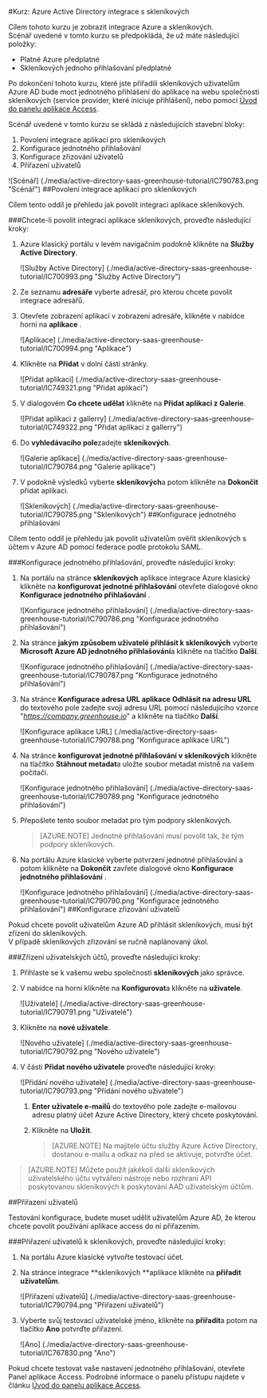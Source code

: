 <properties 
    pageTitle="Kurz: Azure Active Directory integrace s skleníkových | Microsoft Azure" 
    description="Naučte se používat skleníkových s Azure Active Directory povolit jednotné přihlašování, automatizované zřizování a další!" 
    services="active-directory" 
    authors="jeevansd"  
    documentationCenter="na" 
    manager="femila"/>
<tags 
    ms.service="active-directory" 
    ms.devlang="na" 
    ms.topic="article" 
    ms.tgt_pltfrm="na" 
    ms.workload="identity" 
    ms.date="09/29/2016" 
    ms.author="jeedes" />

#<a name="tutorial-azure-active-directory-integration-with-greenhouse"></a>Kurz: Azure Active Directory integrace s skleníkových
  
Cílem tohoto kurzu je zobrazit integrace Azure a skleníkových.  
Scénář uvedené v tomto kurzu se předpokládá, že už máte následující položky:

-   Platné Azure předplatné
-   Skleníkových jednoho přihlašování předplatné
  
Po dokončení tohoto kurzu, které jste přiřadili skleníkových uživatelům Azure AD bude moct jednotného přihlášení do aplikace na webu společnosti skleníkových (service provider, které iniciuje přihlášení), nebo pomocí [Úvod do panelu aplikace Access](active-directory-saas-access-panel-introduction.md).
  
Scénář uvedené v tomto kurzu se skládá z následujících stavební bloky:

1.  Povolení integrace aplikací pro skleníkových
2.  Konfigurace jednotného přihlašování
3.  Konfigurace zřizování uživatelů
4.  Přiřazení uživatelů

![Scénář] (./media/active-directory-saas-greenhouse-tutorial/IC790783.png "Scénář")
##<a name="enabling-the-application-integration-for-greenhouse"></a>Povolení integrace aplikací pro skleníkových
  
Cílem tento oddíl je přehledu jak povolit integraci aplikace skleníkových.

###<a name="to-enable-the-application-integration-for-greenhouse-perform-the-following-steps"></a>Chcete-li povolit integraci aplikace skleníkových, proveďte následující kroky:

1.  Azure klasický portálu v levém navigačním podokně klikněte na **Služby Active Directory**.

    ![Služby Active Directory] (./media/active-directory-saas-greenhouse-tutorial/IC700993.png "Služby Active Directory")

2.  Ze seznamu **adresáře** vyberte adresář, pro kterou chcete povolit integrace adresářů.

3.  Otevřete zobrazení aplikací v zobrazení adresáře, klikněte v nabídce horní na **aplikace** .

    ![Aplikace] (./media/active-directory-saas-greenhouse-tutorial/IC700994.png "Aplikace")

4.  Klikněte na **Přidat** v dolní části stránky.

    ![Přidat aplikaci] (./media/active-directory-saas-greenhouse-tutorial/IC749321.png "Přidat aplikaci")

5.  V dialogovém **Co chcete udělat** klikněte na **Přidat aplikaci z Galerie**.

    ![Přidat aplikaci z gallerry] (./media/active-directory-saas-greenhouse-tutorial/IC749322.png "Přidat aplikaci z gallerry")

6.  Do **vyhledávacího pole**zadejte **skleníkových**.

    ![Galerie aplikace] (./media/active-directory-saas-greenhouse-tutorial/IC790784.png "Galerie aplikace")

7.  V podokně výsledků vyberte **skleníkových**a potom klikněte na **Dokončit** přidat aplikaci.

    ![Skleníkových] (./media/active-directory-saas-greenhouse-tutorial/IC790785.png "Skleníkových")
##<a name="configuring-single-sign-on"></a>Konfigurace jednotného přihlašování
  
Cílem tento oddíl je přehledu jak povolit uživatelům ověřit skleníkových s účtem v Azure AD pomocí federace podle protokolu SAML.

###<a name="to-configure-single-sign-on-perform-the-following-steps"></a>Konfigurace jednotného přihlašování, proveďte následující kroky:

1.  Na portálu na stránce **skleníkových** aplikace integrace Azure klasický klikněte na **konfigurovat jednotné přihlašování** otevřete dialogové okno **Konfigurace jednotného přihlašování** .

    ![Konfigurace jednotného přihlašování] (./media/active-directory-saas-greenhouse-tutorial/IC790786.png "Konfigurace jednotného přihlašování")

2.  Na stránce **jakým způsobem uživatelé přihlásit k skleníkových** vyberte **Microsoft Azure AD jednotného přihlašování**a klikněte na tlačítko **Další**.

    ![Konfigurace jednotného přihlašování] (./media/active-directory-saas-greenhouse-tutorial/IC790787.png "Konfigurace jednotného přihlašování")

3.  Na stránce **Konfigurace adresa URL aplikace** **Odhlásit na adresu URL** do textového pole zadejte svoji adresu URL pomocí následujícího vzorce "*https://company.greenhouse.io*" a klikněte na tlačítko **Další**.

    ![Konfigurace aplikace URL] (./media/active-directory-saas-greenhouse-tutorial/IC790788.png "Konfigurace aplikace URL")

4.  Na stránce **konfigurovat jednotné přihlašování v skleníkových** klikněte na tlačítko **Stáhnout metadat**a uložte soubor metadat místně na vašem počítači.

    ![Konfigurace jednotného přihlašování] (./media/active-directory-saas-greenhouse-tutorial/IC790789.png "Konfigurace jednotného přihlašování")

5.  Přepošlete tento soubor metadat pro tým podpory skleníkových.

    >[AZURE.NOTE] Jednotné přihlašování musí povolit tak, že tým podpory skleníkových.

6.  Na portálu Azure klasické vyberte potvrzení jednotné přihlašování a potom klikněte na **Dokončit** zavřete dialogové okno **Konfigurace jednotného přihlašování** .

    ![Konfigurace jednotného přihlašování] (./media/active-directory-saas-greenhouse-tutorial/IC790790.png "Konfigurace jednotného přihlašování")
##<a name="configuring-user-provisioning"></a>Konfigurace zřizování uživatelů
  
Pokud chcete povolit uživatelům Azure AD přihlásit skleníkových, musí být zřízení do skleníkových.  
V případě skleníkových zřizování se ručně naplánovaný úkol.

###<a name="to-provision-a-user-accounts-perform-the-following-steps"></a>Zřízení uživatelských účtů, proveďte následující kroky:

1.  Přihlaste se k vašemu webu společnosti **skleníkových** jako správce.

2.  V nabídce na horní klikněte na **Konfigurovat**a klikněte na **uživatele**.

    ![Uživatelé] (./media/active-directory-saas-greenhouse-tutorial/IC790791.png "Uživatelé")

3.  Klikněte na **nové uživatele**.

    ![Nového uživatele] (./media/active-directory-saas-greenhouse-tutorial/IC790792.png "Nového uživatele")

4.  V části **Přidat nového uživatele** proveďte následující kroky:

    ![Přidání nového uživatele] (./media/active-directory-saas-greenhouse-tutorial/IC790793.png "Přidání nového uživatele")

    1.  **Enter uživatele e-mailů** do textového pole zadejte e-mailovou adresu platný účet Azure Active Directory, který chcete poskytování.
    2.  Klikněte na **Uložit**.
        
        >[AZURE.NOTE] Na majitele účtu služby Azure Active Directory, dostanou e-mailu a odkaz na před se aktivuje, potvrďte účet.

>[AZURE.NOTE] Můžete použít jakékoli další skleníkových uživatelského účtu vytváření nástroje nebo rozhraní API poskytovanou skleníkových k poskytování AAD uživatelským účtům.

##<a name="assigning-users"></a>Přiřazení uživatelů
  
Testování konfigurace, budete muset udělit uživatelům Azure AD, že kterou chcete povolit používání aplikace access do ní přiřazením.

###<a name="to-assign-users-to-greenhouse-perform-the-following-steps"></a>Přiřazení uživatelů k skleníkových, proveďte následující kroky:

1.  Na portálu Azure klasické vytvořte testovací účet.

2.  Na stránce integrace **skleníkových **aplikace klikněte na **přiřadit uživatelům**.

    ![Přiřazení uživatelů] (./media/active-directory-saas-greenhouse-tutorial/IC790794.png "Přiřazení uživatelů")

3.  Vyberte svůj testovací uživatelské jméno, klikněte na **přiřadit**a potom na tlačítko **Ano** potvrďte přiřazení.

    ![Ano] (./media/active-directory-saas-greenhouse-tutorial/IC767830.png "Ano")
  
Pokud chcete testovat vaše nastavení jednotného přihlašování, otevřete Panel aplikace Access. Podrobné informace o panelu přístupu najdete v článku [Úvod do panelu aplikace Access](active-directory-saas-access-panel-introduction.md).